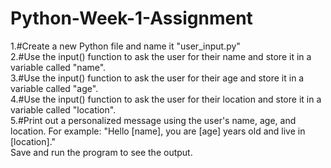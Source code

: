 # Python-Week-1-Assignment

1.#Create a new Python file and name it "user_input.py"<br>
2.#Use the input() function to ask the user for their name and store it in a variable called "name".<br>
3.#Use the input() function to ask the user for their age and store it in a variable called "age".<br>
4.#Use the input() function to ask the user for their location and store it in a variable called "location".<br>
5.#Print out a personalized message using the user's name, age, and location. For example: "Hello [name], you are [age] years old and live in [location]."<br>
Save and run the program to see the output.
